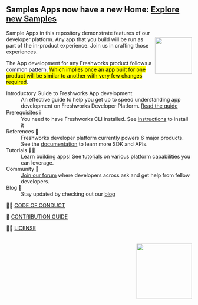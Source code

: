 ## Samples Apps now have a new Home: [Explore new Samples](https://community.developers.freshworks.com/t/freshworks-sample-apps/3604)

<img align="right" height=100 vspace=20 src='.github/assets/laptop.svg'>

Sample Apps in this repository demonstrate features of our developer platform. Any app that you build will be run as part of the in-product experience. Join us in crafting those experiences.

The App development for any Freshworks product follows a common pattern. <mark> Which implies once an app built for one product will be similar to another with very few changes required</mark>.

<dl>
<dt>Introductory Guide to Freshworks App development</dt>
<dd>An effective guide to help you get up to speed understanding app development on Freshworks Developer Platform. <a href="https://developers.freshworks.com/assets/onboarding.pdf">Read the guide</a></dd>
  <dt>Prerequisites ℹ️</dt>
  <dd>You need to have Freshworks CLI installed. See <a href="https://community.developers.freshworks.com/t/what-are-the-prerequisites-to-install-the-freshworks-cli/234/2"> instructions</a> to install it </dd>
  <dt>References 📒</dt>
  <dd>Freshworks developer platform currently powers 6 major products. See the <a href="https://developers.freshworks.com/documentation">documentation</a> to learn more SDK and APIs.<dd>
  <dt>Tutorials 👩‍🏫</dt>
  <dd>Learn building apps! See <a href="https://developers.freshworks.com/tutorials/"> tutorials</a> on various platform capabilities you can leverage.</dd>
  <dt>Community 🏡 </dt>
  <dd><a href="https://community.developers.freshworks.com/">Join our forum</a> where developers across ask and get help from fellow developers.</dd>
  <dt>Blog 💼</dt>
  <dd>Stay updated by checking out our <a href="https://medium.com/freshworks-developer-blog">blog</a></dd>
</dl>

👮‍♂️ [CODE OF CONDUCT](./.github/CODE_OF_CONDUCT.MD)

🍟 [CONTRIBUTION GUIDE](./.github/CONTRIBUTING.MD)

🕵️‍♂️ [LICENSE](./.github/LICENSE)

<img align="right" vspace=20 width=150 src=".github/assets/freshworks_developers_logo.png">
